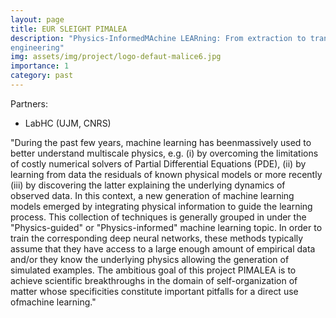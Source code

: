 ```yaml
---
layout: page
title: EUR SLEIGHT PIMALEA
description: "Physics-InformedMAchine LEARning: From extraction to transfer of knowledge in surface
engineering"
img: assets/img/project/logo-defaut-malice6.jpg
importance: 1
category: past
---
```


Partners:

- LabHC (UJM, CNRS)

"During the past few years, machine learning has beenmassively used to better understand multiscale
physics, e.g. (i) by overcoming the limitations of costly numerical solvers of Partial Differential Equations 
(PDE), (ii) by learning from data the residuals of known physical models or more recently (iii) by discovering
the latter explaining the underlying dynamics of observed data. In this context, a new generation
of machine learning models emerged by integrating physical information to guide the learning process.
This collection of techniques is generally grouped in under the "Physics-guided" or "Physics-informed"
machine learning topic. In order to train the corresponding deep neural networks, these methods typically
assume that they have access to a large enough amount of empirical data and/or they know the
underlying physics allowing the generation of simulated examples. The ambitious goal of this project
PIMALEA is to achieve scientific breakthroughs in the domain of self-organization of matter whose
specificities constitute important pitfalls for a direct use ofmachine learning."